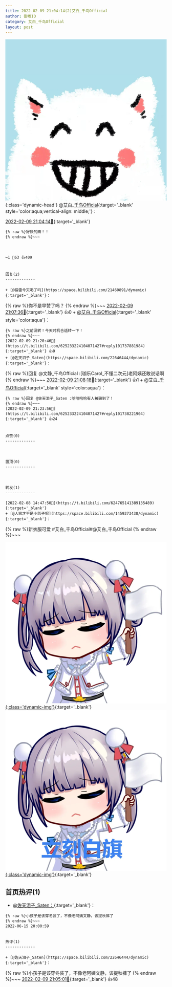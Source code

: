 ```yaml
---
title: 2022-02-09 21:04:14(2)艾白_千鸟Official
author: 御坂IO
category: 艾白_千鸟Official
layout: post
---
```


![img](/images/9ae8b9445fd0665cc014d9080156a45271be73c6.jpg){:class='dynamic-head'}
[@艾白_千鸟Official](https://space.bilibili.com/334537711/dynamic){:target='_blank' style='color:aqua;vertical-align: middle;'}：

[2022-02-09 21:04:14🔗](https://t.bilibili.com/625233224104071427){:target='_blank'}

~~~
{% raw %}好快的画！！
{% endraw %}~~~



↪️1 💬63 👍409


回复(2)
-------------

+ [@猫雷今天喝了吗](https://space.bilibili.com/21460891/dynamic){:target='_blank'}：
~~~
{% raw %}你不是早赞了吗？
{% endraw %}~~~
[2022-02-09 21:07:36🔗](https://t.bilibili.com/625233224104071427#reply101736172864){:target='_blank'} 👍0
    + [@艾白_千鸟Official](https://space.bilibili.com/334537711/dynamic){:target='_blank' style='color:aqua'}：
~~~
{% raw %}之前没转！今天时机合适转一下！
{% endraw %}~~~
[2022-02-09 21:20:46🔗](https://t.bilibili.com/625233224104071427#reply101737881984){:target='_blank'} 👍0
+ [@佐天泪子_Saten](https://space.bilibili.com/22646444/dynamic){:target='_blank'}：
~~~
{% raw %}回复 @文静_千鸟OfficiaI :[珈乐Carol_不懂二次元]老阿姨还敢说话啊
{% endraw %}~~~
[2022-02-09 21:08:18🔗](https://t.bilibili.com/625233224104071427#reply101736266896){:target='_blank'} 👍1
    + [@艾白_千鸟Official](https://space.bilibili.com/334537711/dynamic){:target='_blank' style='color:aqua'}：
~~~
{% raw %}回复 @佐天泪子_Saten :哈哈哈哈有人被骗到了！
{% endraw %}~~~
[2022-02-09 21:23:56🔗](https://t.bilibili.com/625233224104071427#reply101738221904){:target='_blank'} 👍24


点赞(0)
-------------



置顶(0)
-------------



转发(1)
-------------

[2022-02-08 14:47:50🔗](https://t.bilibili.com/624765141389135489){:target='_blank'}
+ [@人家才不是小影子呢](https://space.bilibili.com/1459273430/dynamic){:target='_blank'}：
~~~
{% raw %}新衣服可爱
#艾白_千鸟Official#@艾白_千鸟Official 
{% endraw %}~~~


[![img](/images/7d548f040e0520cbb0b8bee0e3cc0d3c860fdd7a.png){:class='dynamic-img'}](/images/7d548f040e0520cbb0b8bee0e3cc0d3c860fdd7a.png){:target='_blank'}
[![img](/images/0bfbb009e72e8967b93f6eaf859c42a5b51593ad.png){:class='dynamic-img'}](/images/0bfbb009e72e8967b93f6eaf859c42a5b51593ad.png){:target='_blank'}




首页热评(1)
-------------

+ [@佐天泪子_Saten：](https://space.bilibili.com/22646444/dynamic){:target='_blank'}：
~~~
{% raw %}小孩子是该穿冬装了，不像老阿姨文静，该提秋裤了
{% endraw %}~~~
2022-06-15 20:00:59


热评(1)
-------------

+ [@佐天泪子_Saten](https://space.bilibili.com/22646444/dynamic){:target='_blank'}：
~~~
{% raw %}小孩子是该穿冬装了，不像老阿姨文静，该提秋裤了
{% endraw %}~~~
[2022-02-09 21:05:01🔗](https://t.bilibili.com/625233224104071427#reply101735800432){:target='_blank'} 👍48


